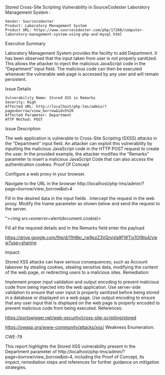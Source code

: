 Stored Cross-Site Scripting Vulnerability in SourceCodester Laboratory Management System
:

    Vendor: Sourcecodester
    Product: Laboratory Management System
    Product URL: https://www.sourcecodester.com/php/17268/computer-laboratory-management-system-using-php-and-mysql.html

Executive Summary

Laboratory Management System provides the facility to add Department. It has been observed that the input taken from user is not properly sanitized. This allows the attacker to inject the malicious JavaScript code in the “Department” input field. The malicious code can then be executed whenever the vulnerable web page is accessed by any user and will remain persistent.

Issue Details

    Vulnerability Name: Stored XSS in Remarks
    Severity: High
    Affected URL: http://localhost/php-lms/admin/?page=borrow/view_borrow&id=5%20
    Affected Parameter: Department
    HTTP Method: POST

Issue Description

The web application is vulnerable to Cross-Site Scripting (SXSS) attacks in the "Department" input field. An attacker can exploit this vulnerability by inputting the malicious JavaScript code in the HTTP POST request to create the user. In the provided example, the attacker modifies the "Remarks" parameter to insert a malicious JavaScript Code that can also access the authentication cookies.
Proof Of Concept

Configure a web proxy in your browser.

Navigate to the URL in the browser http://localhost/php-lms/admin/?page=borrow/view_borrow&id=4

Fill in the desired data in the input fields . Intercept the request in the web proxy. Modify the lname parameter as shown below and send the request to the server.

"><img src=xonerror=alert(document.cookie)>

Fill all the required details and in the Remarks field enter the payload 

https://drive.google.com/file/d/11H8kr_rw9pzZ3VQnnVa9FWTjx1Of8ls4/view?usp=sharing



Impact:

Stored XSS attacks can have serious consequences, such as Account takeover by stealing cookies, stealing sensitive data, modifying the content of the web page, or redirecting users to a malicious sites.
Remediation:

Implement proper input validation and output encoding to prevent malicious code from being injected into the web application. Use server-side validation to ensure that user input is properly sanitized before being stored in a database or displayed on a web page. Use output encoding to ensure that any user input that is displayed on the web page is properly encoded to prevent malicious code from being executed.
References:

https://portswigger.net/web-security/cross-site-scripting/stored

https://owasp.org/www-community/attacks/xss/
Weakness Enumeration:

CWE-79

This report highlights the Stored XSS vulnerability present in the Department parameter of http://localhost/php-lms/admin/?page=borrow/view_borrow&id=4, including the Proof of Concept, its impact, remediation steps and references for further guidance on mitigation strategies.
